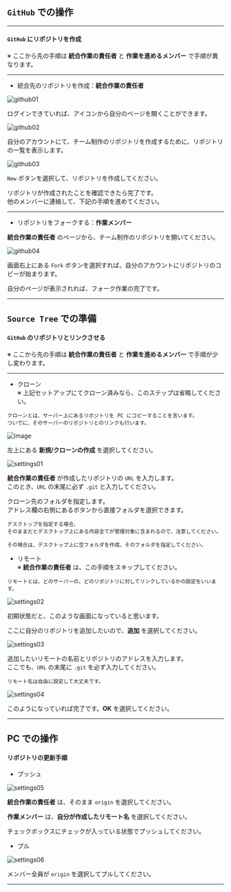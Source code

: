 
## `GitHub` での操作

---
#### `GitHub` にリポジトリを作成

※ ここから先の手順は **統合作業の責任者** と **作業を進めるメンバー** で手順が異なります。

---
* 統合先のリポジトリを作成：**統合作業の責任者**

![github01][gh01]

ログインできていれば、アイコンから自分のページを開くことができます。

![github02][gh02]

自分のアカウントにて、チーム制作のリポジトリを作成するために、リポジトリの一覧を表示します。

![github03][gh03]

`New` ボタンを選択して、リポジトリを作成してください。

リポジトリが作成されたことを確認できたら完了です。  
他のメンバーに連絡して、下記の手順を進めてください。


---
* リポジトリをフォークする：**作業メンバー**

**統合作業の責任者** のページから、チーム制作のリポジトリを開いてください。

![github04][gh04]

画面右上にある `Fork` ボタンを選択すれば、自分のアカウントにリポジトリのコピーが始まります。

自分のページが表示されれば、フォーク作業の完了です。


---
## `Source Tree` での準備

#### `GitHub` のリポジトリとリンクさせる

※ ここから先の手順は **統合作業の責任者** と **作業を進めるメンバー** で手順が少し変わります。


---
* クローン  
※ 上記セットアップにてクローン済みなら、このステップは省略してください。

~~~
クローンとは、サーバー上にあるリポジトリを PC にコピーすることを言います。  
ついでに、そのサーバーのリポジトリとのリンクも行います。
~~~

![image](https://github.com/tom10987/TEST/blob/master/ScreenShots/sourcetree_menu.png)

左上にある **新規/クローンの作成** を選択してください。


![settings01][set01]

**統合作業の責任者** が作成したリポジトリの `URL` を入力します。  
このとき、`URL` の末尾に必ず `.git` と入力してください。

クローン先のフォルダを指定します。  
アドレス欄の右側にあるボタンから直接フォルダを選択できます。

~~~
デスクトップを指定する場合、
そのままだとデスクトップ上にある内容全てが管理対象に含まれるので、注意してください。

その場合は、デスクトップ上に空フォルダを作成、そのフォルダを指定してください。
~~~


* リモート  
※ **統合作業の責任者** は、この手順をスキップしてください。

~~~
リモートとは、どのサーバーの、どのリポジトリに対してリンクしているかの設定をいいます。
~~~

![settings02][set02]

初期状態だと、このような画面になっていると思います。

ここに自分のリポジトリを追加したいので、**追加** を選択してください。

![settings03][set03]

追加したいリモートの名前とリポジトリのアドレスを入力します。  
ここでも、`URL` の末尾に `.git` を必ず入力してください。

~~~
リモート名は自由に設定して大丈夫です。
~~~

![settings04][set04]

このようになっていれば完了です。**OK** を選択してください。


---
## PC での操作

#### リポジトリの更新手順

* プッシュ

![settings05][set05]

**統合作業の責任者** は、そのまま `origin` を選択してください。

**作業メンバー** は、**自分が作成したリモート名** を選択してください。

チェックボックスにチェックが入っている状態でプッシュしてください。


* プル

![settings06][set06]

メンバー全員が `origin` を選択してプルしてください。


---

[gh01]: https://github.com/tom10987/TEST/blob/master/ScreenShots/github_account.png
[gh02]: https://github.com/tom10987/TEST/blob/master/ScreenShots/github_top.png
[gh03]: https://github.com/tom10987/TEST/blob/master/ScreenShots/github_create_repo.png
[gh04]: https://github.com/tom10987/TEST/blob/master/ScreenShots/github_fork.png

[set01]: https://github.com/tom10987/TEST/blob/master/ScreenShots/sourcetree_clone.png
[set02]: https://github.com/tom10987/TEST/blob/master/ScreenShots/sourcetree_remote_1.png
[set03]: https://github.com/tom10987/TEST/blob/master/ScreenShots/sourcetree_remote_2.png
[set04]: https://github.com/tom10987/TEST/blob/master/ScreenShots/sourcetree_remote_3.png
[set05]: https://github.com/tom10987/TEST/blob/master/ScreenShots/sourcetree_push.png
[set06]: https://github.com/tom10987/TEST/blob/master/ScreenShots/sourcetree_pull.png
